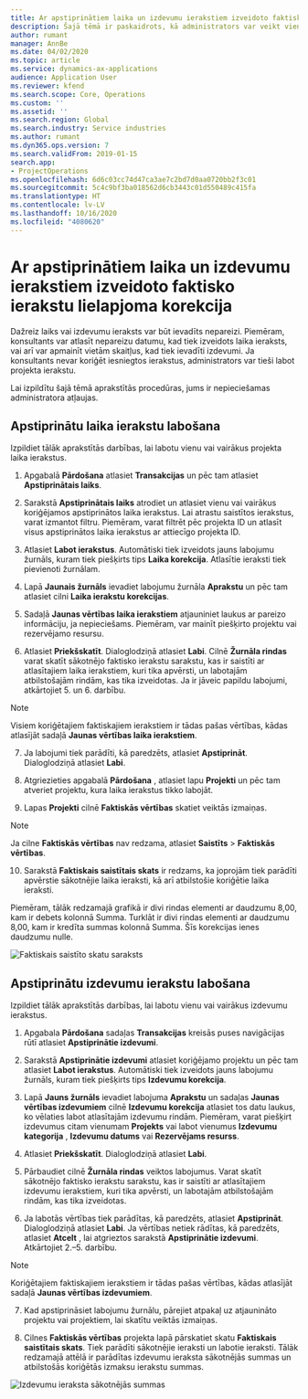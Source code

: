 ```yaml
---
title: Ar apstiprinātiem laika un izdevumu ierakstiem izveidoto faktisko ierakstu lielapjoma korekcija
description: Šajā tēmā ir paskaidrots, kā administrators var veikt vienu vai vairākus iepriekš apstiprinātu laika vai izdevumu ierakstu labojumus, ja norēķini nav pabeigti.
author: rumant
manager: AnnBe
ms.date: 04/02/2020
ms.topic: article
ms.service: dynamics-ax-applications
audience: Application User
ms.reviewer: kfend
ms.search.scope: Core, Operations
ms.custom: ''
ms.assetid: ''
ms.search.region: Global
ms.search.industry: Service industries
ms.author: rumant
ms.dyn365.ops.version: 7
ms.search.validFrom: 2019-01-15
search.app:
- ProjectOperations
ms.openlocfilehash: 6d6c03cc74d47ca3ae7c2bd7d0aa0720bb2f3c01
ms.sourcegitcommit: 5c4c9bf3ba018562d6cb3443c01d550489c415fa
ms.translationtype: HT
ms.contentlocale: lv-LV
ms.lasthandoff: 10/16/2020
ms.locfileid: "4080620"
---
```

# <a name="bulk-corrections-of-actuals-created-by-approved-time-and-expense-entries"></a>Ar apstiprinātiem laika un izdevumu ierakstiem izveidoto faktisko ierakstu lielapjoma korekcija

Dažreiz laiks vai izdevumu ieraksts var būt ievadīts nepareizi. Piemēram, konsultants var atlasīt nepareizu datumu, kad tiek izveidots laika ieraksts, vai arī var apmainīt vietām skaitļus, kad tiek ievadīti izdevumi. Ja konsultants nevar koriģēt iesniegtos ierakstus, administrators var tieši labot projekta ierakstu.

Lai izpildītu šajā tēmā aprakstītās procedūras, jums ir nepieciešamas administratora atļaujas.

## <a name="correct-approved-time-entries"></a>Apstiprinātu laika ierakstu labošana     

Izpildiet tālāk aprakstītās darbības, lai labotu vienu vai vairākus projekta laika ierakstus.

1. Apgabalā **Pārdošana** atlasiet **Transakcijas** un pēc tam atlasiet **Apstiprinātais laiks**. 

2. Sarakstā **Apstiprinātais laiks** atrodiet un atlasiet vienu vai vairākus koriģējamos apstiprinātos laika ierakstus. Lai atrastu saistītos ierakstus, varat izmantot filtru. Piemēram, varat filtrēt pēc projekta ID un atlasīt visus apstiprinātos laika ierakstus ar attiecīgo projekta ID.

3. Atlasiet **Labot ierakstus**. Automātiski tiek izveidots jauns labojumu žurnāls, kuram tiek piešķirts tips **Laika korekcija**. Atlasītie ieraksti tiek pievienoti žurnālam. 

4. Lapā **Jaunais žurnāls** ievadiet labojumu žurnāla **Aprakstu** un pēc tam atlasiet cilni **Laika ierakstu korekcijas**.  
5. Sadaļā **Jaunas vērtības laika ierakstiem** atjauniniet laukus ar pareizo informāciju, ja nepieciešams. Piemēram, var mainīt piešķirto projektu vai rezervējamo resursu.

6. Atlasiet **Priekšskatīt**. Dialoglodziņā atlasiet **Labi**. Cilnē **Žurnāla rindas** varat skatīt sākotnējo faktisko ierakstu sarakstu, kas ir saistīti ar atlasītajiem laika ierakstiem, kuri tika apvērsti, un labotajām atbilstošajām rindām, kas tika izveidotas. Ja ir jāveic papildu labojumi, atkārtojiet 5. un 6. darbību. 

> [!NOTE]
> Visiem koriģētajiem faktiskajiem ierakstiem ir tādas pašas vērtības, kādas atlasījāt sadaļā **Jaunas vērtības laika ierakstiem**.

7. Ja labojumi tiek parādīti, kā paredzēts, atlasiet **Apstiprināt**. Dialoglodziņā atlasiet **Labi**.

8. Atgriezieties apgabalā **Pārdošana** , atlasiet lapu **Projekti** un pēc tam atveriet projektu, kura laika ierakstus tikko labojāt. 

9. Lapas **Projekti** cilnē **Faktiskās vērtības** skatiet veiktās izmaiņas. 

> [!NOTE]
> Ja cilne **Faktiskās vērtības** nav redzama, atlasiet **Saistīts** > **Faktiskās vērtības**.  

10. Sarakstā **Faktiskais saistītais skats** ir redzams, ka joprojām tiek parādīti apvērstie sākotnējie laika ieraksti, kā arī atbilstošie koriģētie laika ieraksti. 

Piemēram, tālāk redzamajā grafikā ir divi rindas elementi ar daudzumu 8,00, kam ir debets kolonnā Summa. Turklāt ir divi rindas elementi ar daudzumu 8,00, kam ir kredīta summas kolonnā Summa. Šīs korekcijas ienes daudzumu nulle.

![Faktiskais saistīto skatu saraksts](https://github.com/MicrosoftDocs/dynamics-365-customer-engagement-pr/blob/bulk-corrections-actuals-created-by-approved-time-expense-entries.md/time-actuals.png)
 
## <a name="correct-approved-expense-entries"></a>Apstiprinātu izdevumu ierakstu labošana

Izpildiet tālāk aprakstītās darbības, lai labotu vienu vai vairākus izdevumu ierakstus. 

1. Apgabala **Pārdošana** sadaļas **Transakcijas** kreisās puses navigācijas rūtī atlasiet **Apstiprinātie izdevumi**.

2. Sarakstā **Apstiprinātie izdevumi** atlasiet koriģējamo projektu un pēc tam atlasiet **Labot ierakstus**. Automātiski tiek izveidots jauns labojumu žurnāls, kuram tiek piešķirts tips **Izdevumu korekcija**. 

3. Lapā **Jauns žurnāls** ievadiet labojuma **Aprakstu** un sadaļas **Jaunas vērtības izdevumiem** cilnē **Izdevumu korekcija** atlasiet tos datu laukus, ko vēlaties labot atlasītajām izdevumu rindām. Piemēram, varat piešķirt izdevumus citam vienumam **Projekts** vai labot vienumus **Izdevumu kategorija** , **Izdevumu datums** vai **Rezervējams resurss**.

4. Atlasiet **Priekšskatīt**. Dialoglodziņā atlasiet **Labi**. 

5. Pārbaudiet cilnē **Žurnāla rindas** veiktos labojumus. Varat skatīt sākotnējo faktisko ierakstu sarakstu, kas ir saistīti ar atlasītajiem izdevumu ierakstiem, kuri tika apvērsti, un labotajām atbilstošajām rindām, kas tika izveidotas.

6. Ja labotās vērtības tiek parādītas, kā paredzēts, atlasiet **Apstiprināt**. Dialoglodziņā atlasiet **Labi**. Ja vērtības netiek rādītas, kā paredzēts, atlasiet **Atcelt** , lai atgrieztos sarakstā **Apstiprinātie izdevumi**. Atkārtojiet 2.–5. darbību. 

> [!NOTE]
> Koriģētajiem faktiskajiem ierakstiem ir tādas pašas vērtības, kādas atlasījāt sadaļā **Jaunas vērtības izdevumiem**.

7. Kad apstiprināsiet labojumu žurnālu, pārejiet atpakaļ uz atjaunināto projektu vai projektiem, lai skatītu veiktās izmaiņas.  

8. Cilnes **Faktiskās vērtības** projekta lapā pārskatiet skatu **Faktiskais saistītais skats**. Tiek parādīti sākotnējie ieraksti un labotie ieraksti. Tālāk redzamajā attēlā ir parādītas izdevumu ieraksta sākotnējās summas un atbilstošās koriģētās izmaksu ierakstu summas. 

![Izdevumu ieraksta sākotnējās summas](https://user-images.githubusercontent.com/60806505/77122219-4cd52900-69fa-11ea-8349-ccd2ffebf640.png)
